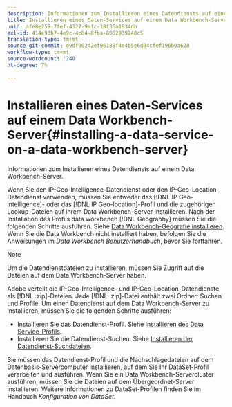 ```yaml
---
description: Informationen zum Installieren eines Datendiensts auf einem Data Workbench-Server.
title: Installieren eines Daten-Services auf einem Data Workbench-Server
uuid: afe8e259-7fef-4327-9afc-18f36a1934db
exl-id: 414e93b7-4e9c-4c84-8fba-8052939240c5
translation-type: tm+mt
source-git-commit: d9df90242ef96188f4e4b5e6d04cfef196b0a628
workflow-type: tm+mt
source-wordcount: '240'
ht-degree: 7%

---
```


# Installieren eines Daten-Services auf einem Data Workbench-Server{#installing-a-data-service-on-a-data-workbench-server}

Informationen zum Installieren eines Datendiensts auf einem Data Workbench-Server.

Wenn Sie den IP-Geo-Intelligence-Datendienst oder den IP-Geo-Location-Datendienst verwenden, müssen Sie entweder das [!DNL IP Geo-intelligence]- oder das [!DNL IP Geo-location]-Profil und die zugehörigen Lookup-Dateien auf Ihrem Data Workbench-Server installieren. Nach der Installation des Profils data workbench [!DNL Geography] müssen Sie die folgenden Schritte ausführen. Siehe [Data Workbench-Geografie installieren](../../../../home/c-geo-oview/c-inst-geo/c-inst-geo.md). Wenn Sie die Data Workbench nicht installiert haben, befolgen Sie die Anweisungen im *Data Workbench Benutzerhandbuch*, bevor Sie fortfahren.

>[!NOTE]
>
>Um die Datendienstdateien zu installieren, müssen Sie Zugriff auf die Dateien auf dem Data Workbench-Server haben.

Adobe verteilt die IP-Geo-Intelligence- und IP-Geo-Location-Datendienste als [!DNL .zip]-Dateien. Jede [!DNL .zip]-Datei enthält zwei Ordner: Suchen und Profile. Um einen Datendienst auf dem Data Workbench-Server zu installieren, müssen Sie die folgenden Schritte ausführen:

* Installieren Sie das Datendienst-Profil. Siehe [Installieren des Data Service-Profils](../../../../home/c-geo-oview/c-wk-data-svcs/c-install-data-svc/c-inst-data-svc-prof.md).
* Installieren Sie die Datendienst-Suchen. Siehe [Installieren der Datendienst-Suchdateien](../../../../home/c-geo-oview/c-wk-data-svcs/c-install-data-svc/t-inst-data-svc-lkp-files.md).

Sie müssen das Datendienst-Profil und die Nachschlagedateien auf dem Datenbasis-Servercomputer installieren, auf dem Sie Ihr DataSet-Profil verarbeiten und ausführen. Wenn Sie ein Data Workbench-Servercluster ausführen, müssen Sie die Dateien auf dem Übergeordnet-Server installieren. Weitere Informationen zu DataSet-Profilen finden Sie im Handbuch *Konfiguration von DataSet*.
